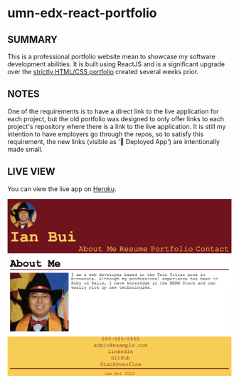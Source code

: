 # umn-edx-react-portfolio

## SUMMARY
This is a professional portfolio website mean to showcase my software development abilities.  It is built using ReactJS and is a significant upgrade over the [strictly HTML/CSS portfolio](https://github.com/thinkbui/umn-edx-professional-portfolio) created several weeks prior.

## NOTES
One of the requirements is to have a direct link to the live application for each project, but the old portfolio was designed to only offer links to each project's repository where there is a link to the live application.  It is still my intention to have employers go through the repos, so to satisfy this requirement, the new links (visible as '🚀 Deployed App') are intentionally made small.

## LIVE VIEW
You can view the live app on [Heroku](https://thinkbui.herokuapp.com/).

![Screenshot](./assets/images/Screenshot.png)
